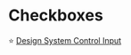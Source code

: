 # Checkboxes

⭐ [Design System Control Input](https://designsystem.gov.au/components/control-input/)